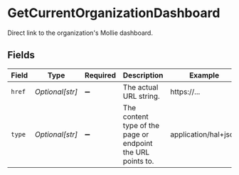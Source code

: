 # GetCurrentOrganizationDashboard

Direct link to the organization's Mollie dashboard.


## Fields

| Field                                                       | Type                                                        | Required                                                    | Description                                                 | Example                                                     |
| ----------------------------------------------------------- | ----------------------------------------------------------- | ----------------------------------------------------------- | ----------------------------------------------------------- | ----------------------------------------------------------- |
| `href`                                                      | *Optional[str]*                                             | :heavy_minus_sign:                                          | The actual URL string.                                      | https://...                                                 |
| `type`                                                      | *Optional[str]*                                             | :heavy_minus_sign:                                          | The content type of the page or endpoint the URL points to. | application/hal+json                                        |